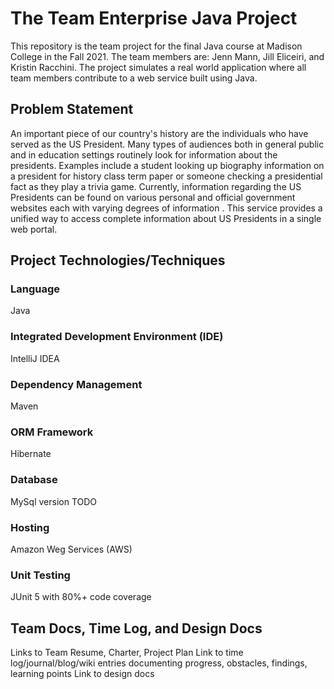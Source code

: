 # The Team Enterprise Java Project

This repository is the team project for the final Java course at Madison College in the Fall 2021. The team members are: Jenn Mann, Jill Eliceiri, and Kristin Racchini. The project simulates a real world application where all team members contribute to a web service built using Java.
## Problem Statement
An important piece of our country's history are the individuals who have served as the US President. Many types of audiences both in general public and in education settings routinely look for information about the presidents. Examples include a student looking up biography information on a president for history class term paper or someone checking a presidential fact as they play a trivia game.  Currently, information regarding the US Presidents can be found on various personal and official government websites each with varying degrees of information . This service provides a unified way to access complete information about US Presidents in a single web portal.  

## Project Technologies/Techniques

### Language
Java

### Integrated Development Environment (IDE)
IntelliJ IDEA

### Dependency Management
Maven

### ORM Framework
Hibernate

### Database
MySql version TODO

### Hosting
Amazon Weg Services (AWS)

### Unit Testing
JUnit 5 with 80%+ code coverage


## Team Docs, Time Log, and Design Docs
Links to Team Resume, Charter, Project Plan
Link to time log/journal/blog/wiki entries documenting progress, obstacles, findings, learning points
Link to design docs